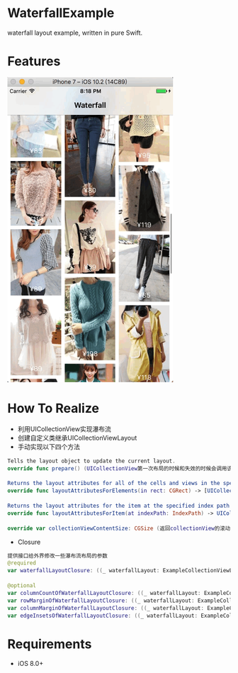 # WaterfallExample
waterfall layout example, written in pure Swift.

# Features

![image](https://github.com/zhaizong/WaterfallExample/blob/master/Waterfall.gif)

# How To Realize

* 利用UICollectionView实现瀑布流
* 创建自定义类继承UICollectionViewLayout
* 手动实现以下四个方法
```swift
Tells the layout object to update the current layout.
override func prepare() (UICollectionView第一次布局的时候和失效的时候会调用该方法.)

Returns the layout attributes for all of the cells and views in the specified rectangle.
override func layoutAttributesForElements(in rect: CGRect) -> [UICollectionViewLayoutAttributes]? (返回rect范围内所有元素的布局属性的数组)

Returns the layout attributes for the item at the specified index path.
override func layoutAttributesForItem(at indexPath: IndexPath) -> UICollectionViewLayoutAttributes? (返回indexPath位置上的元素的布局属性)

override var collectionViewContentSize: CGSize (返回collectionView的滚动范围)
```

* Closure
```swift
提供接口给外界修改一些瀑布流布局的参数
@required
var waterfallLayoutClosure: ((_ waterfallLayout: ExampleCollectionViewLayout, _ index: Int, _ width: CGFloat) -> CGFloat)! (返回index位置下的item的高度)

@optional
var columnCountOfWaterfallLayoutClosure: ((_ waterfallLayout: ExampleCollectionViewLayout) -> Int)? (返回瀑布流显示的列数)
var rowMarginOfWaterfallLayoutClosure: ((_ waterfallLayout: ExampleCollectionViewLayout) -> CGFloat)? (return row margin)
var columnMarginOfWaterfallLayoutClosure: ((_ waterfallLayout: ExampleCollectionViewLayout) -> CGFloat)? (return column margin)
var edgeInsetsOfWaterfallLayoutClosure: ((_ waterfallLayout: ExampleCollectionViewLayout) -> UIEdgeInsets)? (return insets)
```

# Requirements

* iOS 8.0+

